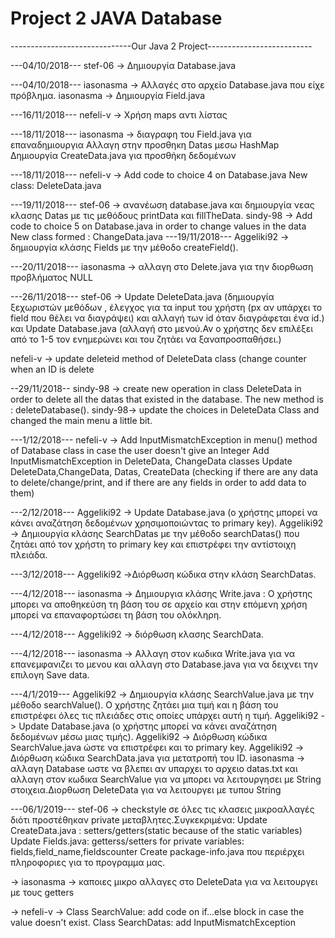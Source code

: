 # Project 2 JAVA Database
------------------------------Our Java 2 Project--------------------------


---04/10/2018---
stef-06 -> Δημιουργία Database.java

---04/10/2018---
iasonasma -> Αλλαγές στο αρχείο Database.java που είχε πρόβλημα.
iasonasma -> Δημιουργία Field.java

---16/11/2018---
nefeli-v -> Χρήση maps αντι λίστας

---18/11/2018---
iasonasma -> διαγραφη του Field.java για επαναδημιουργια
Αλλαγη στην προσθηκη Datas μεσω HashMap
Δημιουργία CreateData.java για προσθήκη δεδομένων

---18/11/2018---
nefeli-v -> Add code to choice 4 on Database.java
            New class: DeleteData.java
           
---19/11/2018---
stef-06 -> ανανέωση database.java και δημιουργία νεας κλασης Datas με τις μεθόδους printData και fillTheData.
sindy-98 -> Add code to choice 5 on Database.java in order to change values in the data
            New class formed : ChangeData.java
---19/11/2018---
Aggeliki92 -> δημιουργία κλάσης Fields με την μέθοδο createField(). 

---20/11/2018---
iasonasma -> αλλαγη στο Delete.java για την διορθωση προβλήματος NULL

---26/11/2018---
stef-06 -> Update DeleteData.java (δημιουργία ξεχωριστών μεθόδων , έλεγχος για τα input του χρήστη (px αν υπάρχει το field που θέλει να διαγράψει) και αλλαγή των id  όταν διαγράφεται ένα id.) 
           και Update Database.java (αλλαγή στο μενού.Αν ο χρήστης δεν επιλέξει από το 1-5 τον ενημερώνει και του ζητάει να ξαναπροσπαθήσει.)

nefeli-v -> update deleteid method of DeleteData class (change counter when an ID is delete


--29/11/2018--
sindy-98 -> create new operation in class DeleteData in order to delete all the datas that existed in the database. The new method is : deleteDatabase().
sindy-98-> update the choices in DeleteData Class and changed the main menu a little bit.

---1/12/2018---
nefeli-v -> Add InputMismatchException in menu() method of Database class in case the user doesn't give an Integer
            Add InputMismatchException in DeleteData, ChangeData classes
            Update DeleteData,ChangeData, Datas, CreateData (checking if there are any data to delete/change/print, and if there are any             fields in order to add data to them)
            
 ---2/12/2018---
Aggeliki92 -> Update Database.java (ο χρήστης μπορεί να κάνει αναζάτηση δεδομένων χρησιμοποιώντας το primary key).
Aggeliki92 -> Δημιουργία κλάσης SearchDatas με την μέθοδο searchDatas() που ζητάει από τον χρήστη το primary key και επιστρέφει την αντίστοιχη πλειάδα.

---3/12/2018---
Aggeliki92 ->Διόρθωση κώδικα στην κλάση SearchDatas.


---4/12/2018---
iasonasma -> Δημιουργια κλάσης Write.java : Ο χρήστης μπορει να αποθηκεύση τη βάση του σε αρχείο και στην επόμενη χρήση μπορεί να επαναφορτώσει τη βάση του ολόκληρη.

---4/12/2018---
Aggeliki92 -> διόρθωση κλασης SearchData. 

---4/12/2018---
iasonasma -> Αλλαγη στον κωδικα Write.java για να επανεμφανιζει το μενου και αλλαγη στο Database.java για να δειχνει την επιλογη Save data.

---4/1/2019---
Aggeliki92 -> Δημιουργία κλάσης SearchValue.java με την μέθοδο searchValue(). Ο χρήστης ζητάει μια τιμή και η βάση του επιστρέφει όλες τις πλειάδες στις οποίες υπάρχει αυτή η τιμή.
Aggeliki92 -> Update Database.java (ο χρήστης μπορεί να κάνει αναζάτηση δεδομένων μέσω μιας τιμής).
Aggeliki92 -> Διόρθωση κώδικα SearchValue.java ώστε να επιστρέφει και το primary key.
Aggeliki92 -> Διόρθωση κώδικα SearchData.java για μετατροπή του ID.
iasonasma -> αλλαγη Database ωστε να βλεπει αν υπαρχει το αρχειο datas.txt και αλλαγη στον κωδικα SearchValue για να μπορει να λειτουργησει με String στοιχεια.Διορθωση DeleteData για να λειτουργει με τυπου String

---06/1/2019--- stef-06 -> checkstyle σε όλες τις κλασεις μικροαλλαγές διότι προστέθηκαν private μεταβλητες.Συγκεκριμένα:
Update CreateData.java : setters/getters(static because of the static variables)
Update Fields.java: getterss/setters for private variables: fields,field_name,fieldscounter
Create package-info.java που περιέρχει πληροφοριες για το προγραμμα μας.

-> iasonasma -> καποιες μικρο αλλαγες στο DeleteData για να λειτουργει με τους getters

-> nefeli-v -> Class SearchValue: add code on if...else block in case the value doesn't exist.
               Class SearchDatas: add InputMismatchException

